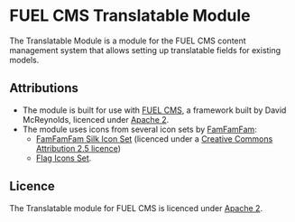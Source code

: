 # FUEL CMS Translatable Module

The Translatable Module is a module for the FUEL CMS content management system that allows setting up translatable fields for existing models.

## Attributions
* The module is built for use with [FUEL CMS](https://github.com/daylightstudio/FUEL-CMS), a framework built by David McReynolds, licenced under [Apache 2](http://www.apache.org/licenses/LICENSE-2.0.html).
* The module uses icons from several icon sets by [FamFamFam](http://www.famfamfam.com/):
  * [FamFamFam Silk Icon Set](http://www.famfamfam.com/lab/icons/silk/) (licenced under a [Creative Commons Attribution 2.5 licence](http://creativecommons.org/licenses/by/2.5/))
  * [Flag Icons Set](http://www.famfamfam.com/lab/icons/flags/).

## Licence
The Translatable module for FUEL CMS is licenced under [Apache 2](http://www.apache.org/licenses/LICENSE-2.0).